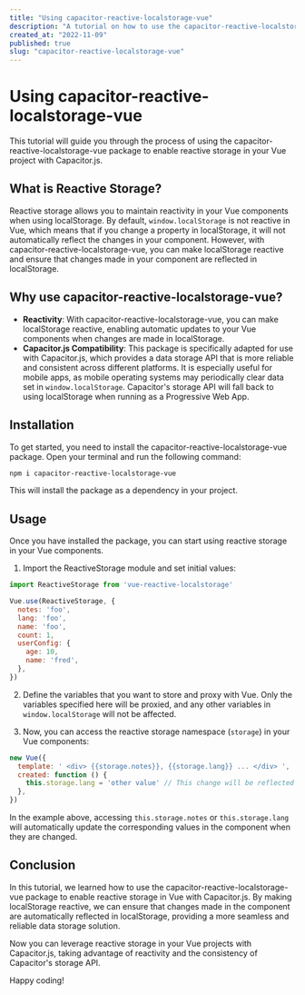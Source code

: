 ```yaml
---
title: "Using capacitor-reactive-localstorage-vue"
description: "A tutorial on how to use the capacitor-reactive-localstorage-vue package for reactive storage in Vue with Capacitor.js"
created_at: "2022-11-09"
published: true
slug: "capacitor-reactive-localstorage-vue"
---
```


# Using capacitor-reactive-localstorage-vue

This tutorial will guide you through the process of using the capacitor-reactive-localstorage-vue package to enable reactive storage in your Vue project with Capacitor.js. 

## What is Reactive Storage?

Reactive storage allows you to maintain reactivity in your Vue components when using localStorage. By default, `window.localStorage` is not reactive in Vue, which means that if you change a property in localStorage, it will not automatically reflect the changes in your component. However, with capacitor-reactive-localstorage-vue, you can make localStorage reactive and ensure that changes made in your component are reflected in localStorage.

## Why use capacitor-reactive-localstorage-vue?

- **Reactivity**: With capacitor-reactive-localstorage-vue, you can make localStorage reactive, enabling automatic updates to your Vue components when changes are made in localStorage.
- **Capacitor.js Compatibility**: This package is specifically adapted for use with Capacitor.js, which provides a data storage API that is more reliable and consistent across different platforms. It is especially useful for mobile apps, as mobile operating systems may periodically clear data set in `window.localStorage`. Capacitor's storage API will fall back to using localStorage when running as a Progressive Web App.

## Installation

To get started, you need to install the capacitor-reactive-localstorage-vue package. Open your terminal and run the following command:

```bash
npm i capacitor-reactive-localstorage-vue
```

This will install the package as a dependency in your project.

## Usage

Once you have installed the package, you can start using reactive storage in your Vue components.

1. Import the ReactiveStorage module and set initial values:

```js
import ReactiveStorage from 'vue-reactive-localstorage'

Vue.use(ReactiveStorage, {
  notes: 'foo',
  lang: 'foo',
  name: 'foo',
  count: 1,
  userConfig: {
    age: 10,
    name: 'fred',
  },
})
```

2. Define the variables that you want to store and proxy with Vue. Only the variables specified here will be proxied, and any other variables in `window.localStorage` will not be affected.

3. Now, you can access the reactive storage namespace (`storage`) in your Vue components:

```js
new Vue({
  template: ' <div> {{storage.notes}}, {{storage.lang}} ... </div> ',
  created: function () {
    this.storage.lang = 'other value' // This change will be reflected in the component and persisted in the storage.
  },
})
```

In the example above, accessing `this.storage.notes` or `this.storage.lang` will automatically update the corresponding values in the component when they are changed.

## Conclusion

In this tutorial, we learned how to use the capacitor-reactive-localstorage-vue package to enable reactive storage in Vue with Capacitor.js. By making localStorage reactive, we can ensure that changes made in the component are automatically reflected in localStorage, providing a more seamless and reliable data storage solution.

Now you can leverage reactive storage in your Vue projects with Capacitor.js, taking advantage of reactivity and the consistency of Capacitor's storage API.

Happy coding!